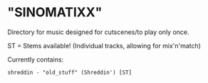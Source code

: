 # "SINOMATIXX"
Directory for music designed for cutscenes/to play only once.

ST = Stems available! (Individual tracks, allowing for mix'n'match)

Currently contains:

	shreddin - "old_stuff" (Shreddin') [ST]